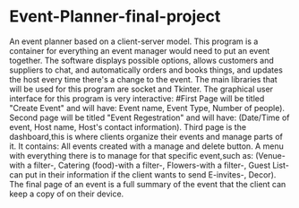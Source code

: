# Event-Planner-final-project
An event planner based on a client-server model. This program is a container for everything an event manager would need to put an event together. The software displays possible options, allows customers and suppliers to chat, and automatically orders and books things, and updates the host every time there's a change to the event. 
The main libraries that will be used for this program are socket and Tkinter.
The graphical user interface for this program is very interactive:
#First Page will be titled "Create Event" and will have:
Event name,
Event Type,
Number of people).
Second page will be titled "Event Regestration" and will have:
(Date/Time of event,
Host name,
Host's contact information).
Third page is the dashboard,this is where clients organize their events and manage parts of it. It contains:
All events created with a manage and delete button.
A menu with everything there is to manage for that specific event,such as:
(Venue-with a filter-,
Catering (food)-with a filter-,
Flowers-with a filter-,
Guest List-can put in their information if the client wants to send E-invites-,
Decor).
The final page of an event is a full summary of the event that the client can keep a copy of on their device.
